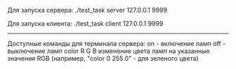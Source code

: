 Для запуска сервера:
./test_task server 127.0.0.1 9999

Для запуска клиента:
./test_task client 127.0.0.1 9999

----------------------------------------

Доступные команды для терминала сервера:
on - включение ламп
off - выключение ламп
color R G B изменение цвета ламп на указанные значения RGB (например, "color 0 255 0" - для зеленого цвета)
